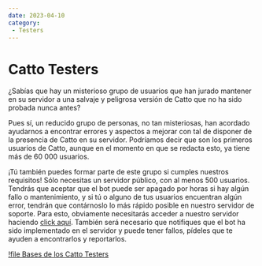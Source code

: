 ```yaml
---
date: 2023-04-10
category:
 - Testers
---
```


# Catto Testers

¿Sabías que hay un misterioso grupo de usuarios que han jurado mantener en su servidor a una salvaje y peligrosa versión de Catto que no ha sido probada nunca antes?

Pues sí, un reducido grupo de personas, no tan misteriosas, han acordado ayudarnos a encontrar errores y aspectos a mejorar con tal de disponer de la presencia de Catto en su servidor. Podríamos decir que son los primeros usuarios de Catto, aunque en el momento en que se redacta esto, ya tiene más de 60 000 usuarios.

¡Tú también puedes formar parte de este grupo si cumples nuestros requisitos! Sólo necesitas un servidor público, con al menos 500 usuarios. Tendrás que aceptar que el bot puede ser apagado por horas si hay algún fallo o mantenimiento, y si tú o alguno de tus usuarios encuentran algún error, tendrán que contárnoslo lo más rápido posible en nuestro servidor de soporte. Para esto, obviamente necesitarás acceder a nuestro servidor haciendo [click aquí](https://discord.com/invite/TqUM6aCKUQ). También será necesario que notifiques que el bot ha sido implementado en el servidor y puede tener fallos, pídeles que te ayuden a encontrarlos y reportarlos.

[!file Bases de los Catto Testers](../docs/testers/document.pdf)